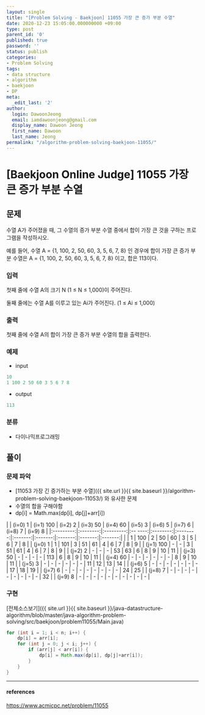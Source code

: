 ```yaml
---
layout: single
title: "[Problem Solving - Baekjoon] 11055 가장 큰 증가 부분 수열"
date: 2020-12-23 15:05:00.000000000 +09:00
type: post
parent_id: '0'
published: true
password: ''
status: publish
categories:
- Problem Solving
tags:
- data structure
- algorithm
- baekjoon
- DP
meta:
  _edit_last: '2'
author:
  login: DawoonJeong
  email: iamdawoonjeong@gmail.com
  display_name: Dawoon Jeong
  first_name: Dawoon
  last_name: Jeong
permalink: "/algorithm-problem-solving-baekjoon-11055/"
---
```

# [Baekjoon Online Judge] 11055 가장 큰 증가 부분 수열

## 문제
수열 A가 주어졌을 때, 그 수열의 증가 부분 수열 중에서 합이 가장 큰 것을 구하는 프로그램을 작성하시오.

예를 들어, 수열 A = {1, 100, 2, 50, 60, 3, 5, 6, 7, 8} 인 경우에 합이 가장 큰 증가 부분 수열은 A = {1, 100, 2, 50, 60, 3, 5, 6, 7, 8} 이고, 합은 113이다.

### 입력
첫째 줄에 수열 A의 크기 N (1 ≤ N ≤ 1,000)이 주어진다.

둘째 줄에는 수열 A를 이루고 있는 Ai가 주어진다. (1 ≤ Ai ≤ 1,000)

### 출력
첫째 줄에 수열 A의 합이 가장 큰 증가 부분 수열의 합을 출력한다.

### 예제

- input

```java
10
1 100 2 50 60 3 5 6 7 8
```

- output

```java
113
```

### 분류
- 다이나믹프로그래밍

## 풀이

### 문제 파악
- [11053 가장 긴 증가하는 부분 수열]({{ site.url }}{{ site.baseurl }}/algorithm-problem-solving-baekjoon-11053/) 와 유사한 문제
- 수열의 합을 구해야함
- dp[i] = Math.max(dp[i], dp[j]+arr[i])


|           | (i=0)  1 | (i=1) 100 | (i=2) 2 | (i=3) 50 | (i=4) 60 | (i=5) 3 | (i=6) 5 | (i=7) 6 | (i=8) 7 | (i=9) 8 |
|:---------:|:--------:|:---------:|:-- ----:|:--------:|:--------:|:-------:|:-------:|:-------:|:-------:|:-------:|
|           |    1     |   100     |  2      |  50      |  60      |  3      |  5      |  6      | 7       |  8      |
| (j=0)   1 |    1     |   101     |  3      |  51      |  61      |  4      |  6      |  7      | 8       |  9      |
| (j=1) 100 |    -     |    -      |  3      |  51      |  61      |  4      |  6      |  7      | 8       |  9      |
| (j=2)   2 |    -     |    -      |  -      |  53      |  63      |  6      |  8      |  9      | 10      | 11      |
| (j=3)  50 |    -     |    -      |  -      |  -       |  113     |  6      |  8      |  9      | 10      | 11      |
| (j=4)  60 |    -     |    -      |  -      |  -       |  -       |  -      |  8      |  9      | 10      | 11      |
| (j=5)  3  |    -     |    -      |  -      |  -       |  -       |  -      |  11     |  12     | 13      | 14      |
| (j=6)  5  |    -     |    -      |  -      |  -       |  -       |  -      |  -      |  17     | 18      | 19      |
| (j=7)  6  |    -     |    -      |  -      |  -       |  -       |  -      |  -      |  -      | 24      | 25      |
| (j=8)  7  |    -     |    -      |  -      |  -       |  -       |  -      |  -      |  -      | -       | 32      |
| (j=9)  8  |    -     |    -      |  -      |  -       |  -       |  -      |  -      |  -      | -       | -       |



### 구현

[전체소스보기]({{ site.url }}{{ site.baseurl }}/java-datastructure-algorithm/blob/master/java-algorithm-problem-solving/src/baekjoon/problem11055/Main.java)

```java
for (int i = 1; i < n; i++) {
    dp[i] = arr[i];
    for (int j = 0; j < i; j++) {
        if (arr[j] < arr[i]) {
            dp[i] = Math.max(dp[i], dp[j]+arr[i]);
        }
    }
}     
```


---

#### references
<https://www.acmicpc.net/problem/11055>
